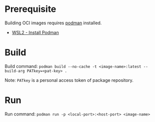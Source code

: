 
# Prerequisite
Building OCI images requires [podman](https://podman.io/getting-started/installation) installed.

- [WSL2 - Install Podman](https://devcoops.com/install-podman-on-ubuntu-20-04/)

# Build

Build command: ``podman build --no-cache -t <image-name>:latest --build-arg PATkey=<pat-key> .``

Note: ``PATkey`` is a personal access token of package repository.

# Run

Run command: ``podman run -p <local-port>:<host-port> <image-name>``





